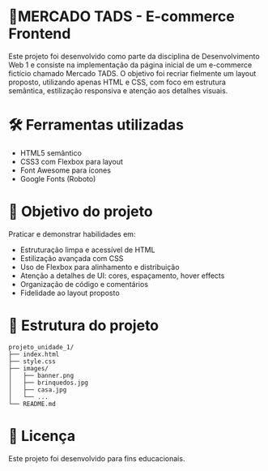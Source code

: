 # 🛒MERCADO TADS - E-commerce Frontend
Este projeto foi desenvolvido como parte da disciplina de Desenvolvimento Web 1 e consiste na implementação da página inicial de um e-commerce fictício chamado Mercado TADS. O objetivo foi recriar fielmente um layout proposto, utilizando apenas HTML e CSS, com foco em estrutura semântica, estilização responsiva e atenção aos detalhes visuais.

# 🛠 Ferramentas utilizadas
- HTML5 semântico
- CSS3 com Flexbox para layout
- Font Awesome para ícones
- Google Fonts (Roboto)

# 🎯 Objetivo do projeto
Praticar e demonstrar habilidades em:
- Estruturação limpa e acessível de HTML
- Estilização avançada com CSS
- Uso de Flexbox para alinhamento e distribuição
- Atenção a detalhes de UI: cores, espaçamento, hover effects
- Organização de código e comentários
- Fidelidade ao layout proposto

# 📂 Estrutura do projeto
```
projeto_unidade_1/
├── index.html
├── style.css
├── images/
│   ├── banner.png
│   ├── brinquedos.jpg
│   ├── casa.jpg
│   └── ...
└── README.md
```

# 📄 Licença
Este projeto foi desenvolvido para fins educacionais.
